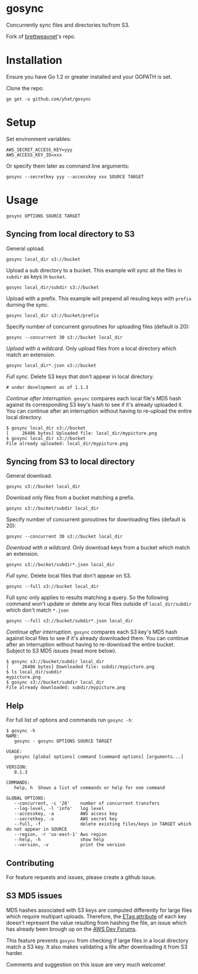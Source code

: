 # gosync

Concurrently sync files and directories to/from S3.

Fork of [brettweavnet](https://github.com/brettweavnet/gosync)'s repo.

# Installation

Ensure you have Go 1.2 or greater installed and your GOPATH is set.

Clone the repo:

    go get -u github.com/yhat/gosync

# Setup

Set environment variables:

    AWS_SECRET_ACCESS_KEY=yyy
    AWS_ACCESS_KEY_ID=xxx

Or specify them later as command line arguments:

    gosync --secretkey yyy --accesskey xxx SOURCE TARGET

# Usage

    gosync OPTIONS SOURCE TARGET

## Syncing from local directory to S3

General upload.

    gosync local_dir s3://bucket
    
Upload a sub directory to a bucket. This example will sync all the files in `subdir` as keys in `bucket`.

    gosync local_dir/subdir s3://bucket

Upload with a prefix. This example will prepend all resuling keys with `prefix` durning the sync.

    gosync local_dir s3://bucket/prefix
    

Specify number of concurrent goroutines for uploading files (default is 20):

    gosync --concurrent 30 s3://bucket local_dir
    
_Upload with a wildcard._ Only upload files from a local directory which match an extension.

    gosync local_dir*.json s3://bucket
    
_Full sync._ Delete S3 keys that don't appear in local directory.

    # under development as of 1.1.3

_Continue after interruption._ `gosync` compares each local file's MD5 hash against its corresponding S3 key's hash to see if it's already uploaded it. You can continue after an interruption without having to re-upload the entire local directory.

    $ gosync local_dir s3://bucket
    [     26486 bytes] Uploaded file: local_dir/mypicture.png
    $ gosync local_dir s3://bucket
    File already uploaded: local_dir/mypicture.png

## Syncing from S3 to local directory

General download.

    gosync s3://bucket local_dir
    
    
Download only files from a bucket matching a prefix.

    gosync s3://bucket/subdir local_dir
    
Specify number of concurrent goroutines for downloading files (default is 20):

    gosync --concurrent 30 s3://bucket local_dir
    
_Download with a wildcard._ Only download keys from a bucket which match an extension.

    gosync s3://bucket/subdir*.json local_dir

    
_Full sync._ Delete local files that don't appear on S3.

    gosync --full s3://bucket local_dir
    
Full sync only applies to results matching a query. So the following command won't update or delete any local files outside of `local_dir/subdir` which don't match `*.json`

    gosync --full s3://bucket/subdir*.json local_dir
    
_Continue after interruption._ `gosync` compares each S3 key's MD5 hash against local files to see if it's already downloaded them. You can continue after an interruption without having to re-download the entire bucket. Subject to S3 MD5 issues (read more below).

    $ gosync s3://bucket/subdir local_dir
    [     26486 bytes] Downloaded file: subdir/mypicture.png
    $ ls local_dir/subdir
    mypicture.png
    $ gosync s3://bucket/subdir local_dir
    File already downloaded: subdir/mypicture.png


## Help

For full list of options and commands run `gosync -h`:

```
$ gosync -h
NAME:
   gosync - gosync OPTIONS SOURCE TARGET

USAGE:
   gosync [global options] command [command options] [arguments...]

VERSION:
   0.1.3

COMMANDS:
   help, h	Shows a list of commands or help for one command

GLOBAL OPTIONS:
   --concurrent, -c '20'	number of concurrent transfers
   --log-level, -l 'info'   log level
   --accesskey, -a          AWS access key
   --secretkey, -s 		    AWS secret key
   --full, -f			    delete existing files/keys in TARGET which do not appear in SOURCE
   --region, -r 'us-east-1'	Aws region
   --help, -h			    show help
   --version, -v		    print the version
```

## Contributing

For feature requests and issues, please create a github issue.

## S3 MD5 issues

MD5 hashes associated with S3 keys are computed differently for large files which require multipart uploads. Therefore, the [ETag attribute](https://github.com/mitchellh/goamz/blob/master/s3/s3.go#L377) of each key doesn't represent the value resulting from hashing the file, an issue which has already been brough up on the [AWS Dev Forums](https://forums.aws.amazon.com/thread.jspa?messageID=203510).

This feature prevents `gosync` from checking if large files in a local directory match a S3 key. It also makes validating a file after downloading it from S3 harder.

Comments and suggestion on this issue are very much welcome!
